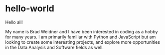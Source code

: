 # hello-world

Hello all!

My name is Brad Weidner and I have been interested in coding as a hobby for many years.
I am primarily familiar with Python and JavaScript but am looking to create some interesting projects,
and explore more opportunities in the Data Analysis and Software fields as well.
